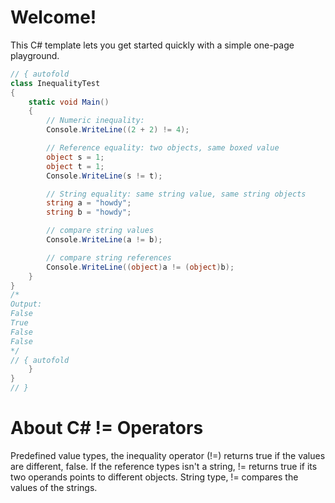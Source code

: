 # Welcome!

This C# template lets you get started quickly with a simple one-page playground.

```C# runnable
// { autofold
class InequalityTest
{
    static void Main()
    {
        // Numeric inequality:
        Console.WriteLine((2 + 2) != 4);

        // Reference equality: two objects, same boxed value
        object s = 1;
        object t = 1;
        Console.WriteLine(s != t);

        // String equality: same string value, same string objects
        string a = "howdy";
        string b = "howdy";

        // compare string values
        Console.WriteLine(a != b);

        // compare string references
        Console.WriteLine((object)a != (object)b);
    }
}
/*
Output:
False
True
False
False
*/
// { autofold
    }
}
// }
```

# About C# != Operators

Predefined value types, the inequality operator (!=) returns true if the values are different, false. If the reference types isn't a string, != returns true if its two operands points to different objects. String type, != compares the values of the strings.


